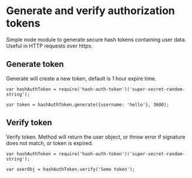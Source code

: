 # Generate and verify authorization tokens

Simple node module to generate secure hash tokens containing user data. Useful in HTTP requests over https. 

## Generate token

Generate will create a new token, default is 1 hour expire time.

	var hashAuthToken = require('hash-auth-token')('super-secret-random-string');

	var token = hashAuthToken.generate({username: 'hello'}, 3600);

## Verify token

Verify token. Method will return the user object, or throw error if signature does not match, or token is expired. 

	var hashAuthToken = require('hash-auth-token')('super-secret-random-string');

	var userObj = hashAuthToken.verify('Some token');
